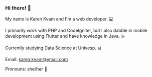 ### Hi there! 👋

My name is Karen Kvam and I'm a web developer. 💻

I primarily work with PHP and CodeIgniter, but I also dabble in mobile development using Flutter and have knowledge in Java. ☕

Currently studying Data Science at Univesp. 📊


Email: karen.kvam@ymail.com


Pronouns: she/her 🌸
